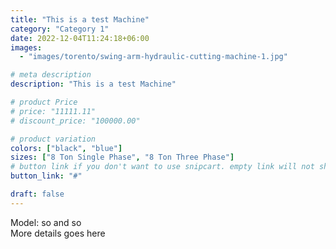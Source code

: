 ```yaml
---
title: "This is a test Machine"
category: "Category 1"
date: 2022-12-04T11:24:18+06:00
images:
  - "images/torento/swing-arm-hydraulic-cutting-machine-1.jpg"

# meta description
description: "This is a test Machine"

# product Price
# price: "11111.11"
# discount_price: "100000.00"

# product variation
colors: ["black", "blue"]
sizes: ["8 Ton Single Phase", "8 Ton Three Phase"]
# button link if you don't want to use snipcart. empty link will not show button
button_link: "#"

draft: false
---
```


Model: so and so<br>
More details goes here<br>
